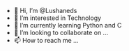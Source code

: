 - 👋 Hi, I’m @Lushaneds
- 👀 I’m interested in Technology
- 🌱 I’m currently learning Python and C
- 💞️ I’m looking to collaborate on ...
- 📫 How to reach me ...

<!---
Lushaneds/Lushaneds is a ✨ special ✨ repository because its `README.md` (this file) appears on your GitHub profile.
You can click the Preview link to take a look at your changes.
--->
